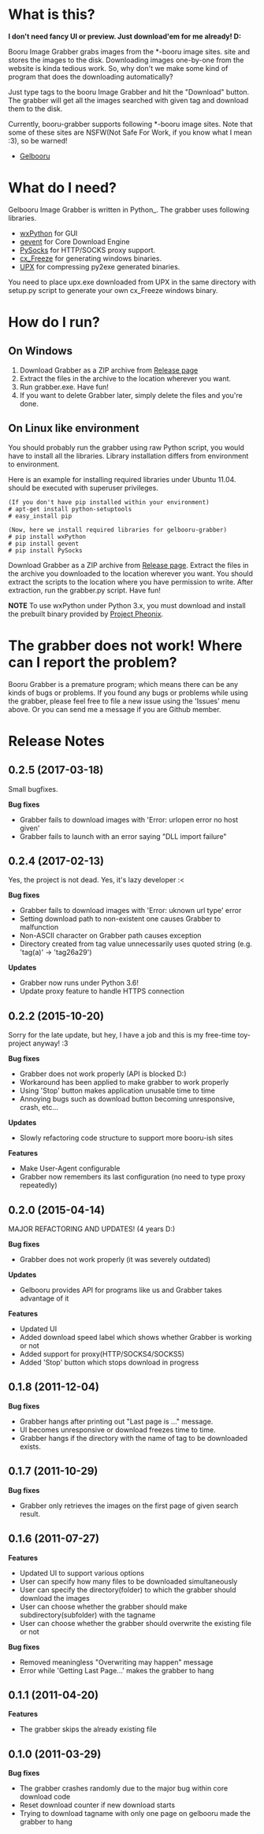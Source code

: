 What is this?
=============
**I don't need fancy UI or preview. Just download'em for me already! D:**

Booru Image Grabber grabs images from the *-booru image sites.
site and stores the images to the disk. Downloading images one-by-one from the
website is kinda tedious work. So, why don't we make some kind of program that
does the downloading automatically?

Just type tags to the booru Image Grabber and hit the "Download" button.
The grabber will get all the images searched with given tag and download them
to the disk.

Currently, booru-grabber supports following *-booru image sites. Note that some of
these sites are NSFW(Not Safe For Work, if you know what I mean :3), so be warned!

- [Gelbooru](http://www.gelbooru.com/)

What do I need?
===============
Gelbooru Image Grabber is written in Python_. The grabber uses following
libraries.

- [wxPython](http://www.wxpython.org) for GUI
- [gevent](http://www.gevent.org) for Core Download Engine
- [PySocks](https://github.com/Anorov/PySocks) for HTTP/SOCKS proxy support.
- [cx_Freeze](http://cx-freeze.sourceforge.net) for generating windows binaries.
- [UPX](http://upx.sourceforge.net) for compressing py2exe generated binaries.

You need to place upx.exe downloaded from UPX in the same directory with
setup.py script to generate your own cx_Freeze windows binary.


How do I run?
=============

On Windows
----------

1. Download Grabber as a ZIP archive from [Release page](https://github.com/pipoket/booru-grabber/releases)
2. Extract the files in the archive to the location wherever you want.
3. Run grabber.exe. Have fun!
4. If you want to delete Grabber later, simply delete the files and you're done.


On Linux like environment
-------------------------
You should probably run the grabber using raw Python script,
you would have to install all the libraries. Library installation differs from
environment to environment.

Here is an example for installing required libraries under Ubuntu 11.04.
should be executed with superuser privileges.

    (If you don't have pip installed within your environment)
    # apt-get install python-setuptools
    # easy_install pip

    (Now, here we install required libraries for gelbooru-grabber)
    # pip install wxPython
    # pip install gevent
    # pip install PySocks

Download Grabber as a ZIP archive from [Release page](https://github.com/pipoket/booru-grabber/releases).
Extract the files in the archive you downloaded to the location wherever you want.
You should extract the scripts to the location where you have permission to write.
After extraction, run the grabber.py script. Have fun!

**NOTE**
To use wxPython under Python 3.x, you must download and install the prebuilt binary provided by
[Project Pheonix](https://wiki.wxpython.org/ProjectPhoenix).


The grabber does not work! Where can I report the problem?
==========================================================
Booru Grabber is a premature program; which means there can be any kinds of bugs or problems.
If you found any bugs or problems while using the grabber, please feel free to file a new issue
using the 'Issues' menu above. Or you can send me a message if you are Github member.



Release Notes
=============

0.2.5 (2017-03-18)
------------------

Small bugfixes.

**Bug fixes**
- Grabber fails to download images with 'Error: urlopen error no host given'
- Grabber fails to launch with an error saying "DLL import failure"


0.2.4 (2017-02-13)
------------------

Yes, the project is not dead. Yes, it's lazy developer :<

**Bug fixes**
- Grabber fails to download images with 'Error: uknown url type' error
- Setting download path to non-existent one causes Grabber to malfunction
- Non-ASCII character on Grabber path causes exception
- Directory created from tag value unnecessarily uses quoted string (e.g. 'tag(a)' -> 'tag26a29')

**Updates**
- Grabber now runs under Python 3.6!
- Update proxy feature to handle HTTPS connection


0.2.2 (2015-10-20)
------------------

Sorry for the late update, but hey, I have a job and this is my free-time toy-project anyway! :3

**Bug fixes**
- Grabber does not work properly (API is blocked D:)
 - Workaround has been applied to make grabber to work properly
- Using 'Stop' button makes application unusable time to time
 - Annoying bugs such as download button becoming unresponsive, crash, etc...

**Updates**
- Slowly refactoring code structure to support more booru-ish sites

**Features**
- Make User-Agent configurable
- Grabber now remembers its last configuration (no need to type proxy repeatedly)


0.2.0 (2015-04-14)
------------------

MAJOR REFACTORING AND UPDATES! (4 years D:)

**Bug fixes**
- Grabber does not work properly (it was severely outdated)

**Updates**
- Gelbooru provides API for programs like us and Grabber takes advantage of it

**Features**
- Updated UI
 - Added download speed label which shows whether Grabber is working or not
- Added support for proxy(HTTP/SOCKS4/SOCKS5)
- Added 'Stop' button which stops download in progress

0.1.8 (2011-12-04)
------------------

**Bug fixes**

- Grabber hangs after printing out "Last page is ..." message.
- UI becomes unresponsive or download freezes time to time.
- Grabber hangs if the directory with the name of tag to be downloaded exists.

0.1.7 (2011-10-29)
------------------

**Bug fixes**

- Grabber only retrieves the images on the first page of given search result.


0.1.6 (2011-07-27)
------------------

**Features**

- Updated UI to support various options
- User can specify how many files to be downloaded simultaneously
- User can specify the directory(folder) to which the grabber should download the images
- User can choose whether the grabber should make subdirectory(subfolder) with the tagname
- User can choose whether the grabber should overwrite the existing file or not

**Bug fixes**

- Removed meaningless "Overwriting may happen" message
- Error while 'Getting Last Page...' makes the grabber to hang 


0.1.1 (2011-04-20)
------------------

**Features**

- The grabber skips the already existing file


0.1.0 (2011-03-29)
------------------

**Bug fixes**

- The grabber crashes randomly due to the major bug within core download code
- Reset download counter if new download starts
- Trying to download tagname with only one page on gelbooru made the grabber to hang
